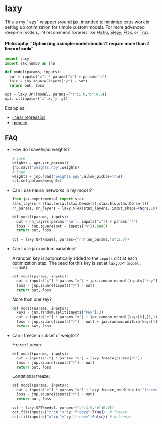 # laxy
This is my "lazy" wrapper around jax, intended to minimize extra work in setting up optimization for simple custom models. For more advanced deep-nn models, I'd recommend libraries like [Haiku](https://github.com/deepmind/dm-haiku), [Elegy](https://github.com/poets-ai/elegy), [Flax](https://github.com/google/flax), or [Trax](https://github.com/google/trax).

#### Philosophy: "Optimizing a simple model shouldn't require more than 2 lines of code"
```python
import laxy
import jax.numpy as jnp

def model(params, inputs):
  out = inputs["x"] * params["m"] + params["b"]
  loss = jnp.square(inputs["y"] - out)
  return out, loss

opt = laxy.OPT(model, params={"a":1.0,"b":0.0})
opt.fit(inputs={"x":x,"y":y})
```

Examples:
* [linear regression](https://colab.research.google.com/github/sokrypton/laxy/blob/main/laxy_example.ipynb)
* [gremlin](https://colab.research.google.com/github/sokrypton/laxy/blob/main/gremlin_jax.ipynb)

## FAQ
* How do I save/load weights?
  ```python
  # save
  weights = opt.get_params()
  jnp.save("weights.npy",weights)
  # load
  weights = jnp.load("weights.npy",allow_pickle=True)
  opt.set_params(weights)
  ```
* Can I use neural networks in my model?
  ```python
  from jax.experimental import stax
  stax_layers = stax.serial(stax.Dense(5),stax.Elu,stax.Dense(1))
  nn_params, nn_layers = laxy.STAX(stax_layers, input_shape=(None,10))

  def model(params, inputs):
    out = nn_layers(params["nn"], inputs["x"]) + params["a"]
    loss = jnp.square(out - inputs["y"]).sum()
    return out, loss
    
  opt = laxy.OPT(model, params={"nn":nn_params,"a":1.0})
  ```
* Can I use jax.random variables?

  A random key is automatically added to the `inputs` dict at each optimization step.
  The seed for this key is set at `laxy.OPT(model, seed=0)`
  ```python
  def model(params, inputs):
    out = inputs["x"] * params["m"] + jax.random.normal(inputs["key"],(1,))
    loss = jnp.square(inputs["y"] - out)
    return out, loss
  ```
  More than one key?
  ```python
  def model(params, inputs):
    keys = jax.random.split(inputs["key"],2)
    out = inputs["x"] * params["m"] + jax.random.normal(keys[0],(1,))
    loss = jnp.square(inputs["y"] - out) + jax.random.uniform(keys[1],(1,))
    return out, loss
  ```
* Can I freeze a subset of weights?

  Freeze forever:
  ```python
  def model(params, inputs):
    out = inputs["x"] * params["m"] + laxy.freeze(params["b"])
    loss = jnp.square(inputs["y"] - out)
    return out, loss
  ```

  Conditional freeze:
  ```python
  def model(params, inputs):
    out = inputs["x"] * params["m"] + laxy.freeze_cond(inputs["freeze"],params["b"])
    loss = jnp.square(inputs["y"] - out)
    return out, loss

  opt = laxy.OPT(model, params={"a":1.0,"b":0.0})
  opt.fit(inputs={"x":x,"y":y,"freeze":True})  # freeze
  opt.fit(inputs={"x":x,"y":y,"freeze":False}) # unfreeze
  ```
